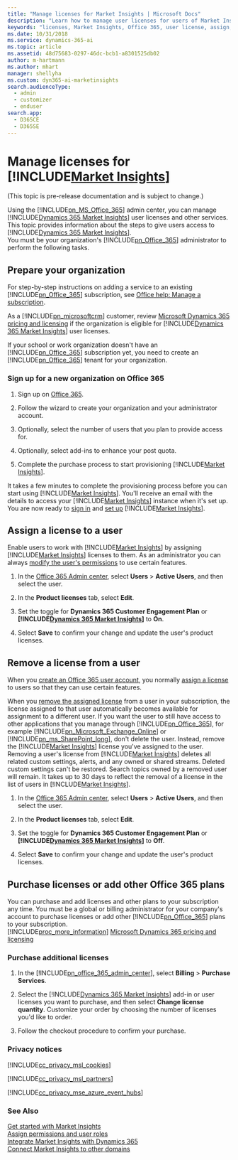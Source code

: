 ```yaml
---
title: "Manage licenses for Market Insights | Microsoft Docs"
description: "Learn how to manage user licenses for users of Market Insights."
keywords: "licenses, Market Insights, Office 365, user license, assign, remove"
ms.date: 10/31/2018
ms.service: dynamics-365-ai
ms.topic: article
ms.assetid: 48d75683-0297-46dc-bcb1-a8301525db02
author: m-hartmann
ms.author: mhart
manager: shellyha
ms.custom: dyn365-ai-marketinsights
search.audienceType: 
  - admin
  - customizer
  - enduser
search.app: 
  - D365CE
  - D365SE
---
```


# Manage licenses for [!INCLUDE[Market Insights](../includes/pn-market-insights-short.md)]

(This topic is pre-release documentation and is subject to change.)

Using the [!INCLUDE[pn_MS_Office_365](../includes/pn-ms-office-365.md)] admin center, you can manage [!INCLUDE[Dynamics 365 Market Insights](../includes/pn-market-insights-long.md)] user licenses and other services. This topic provides information about the steps to give users access to [!INCLUDE[Dynamics 365 Market Insights](../includes/pn-market-insights-long.md)].  
You must be your organization's [!INCLUDE[pn_Office_365](../includes/pn-office-365.md)] administrator to perform the following tasks.

## Prepare your organization

For step-by-step instructions on adding a service to an existing [!INCLUDE[pn_Office_365](../includes/pn-office-365.md)] subscription, see [Office help: Manage a subscription](https://go.microsoft.com/fwlink/p/?LinkId=392376).

As a [!INCLUDE[pn_microsoftcrm](../includes/pn-microsoftcrm.md)] customer, review [Microsoft Dynamics 365 pricing and licensing](https://go.microsoft.com/fwlink/p/?LinkID=401462) if the organization is eligible for [!INCLUDE[Dynamics 365 Market Insights](../includes/pn-market-insights-long.md)] user licenses.

If your school or work organization doesn't have an [!INCLUDE[pn_Office_365](../includes/pn-office-365.md)] subscription yet, you need to create an [!INCLUDE[pn_Office_365](../includes/pn-office-365.md)] tenant for your organization.

### Sign up for a new organization on Office 365

1. Sign up on [Office 365](https://portal.office.com/).

2. Follow the wizard to create your organization and your administrator account.

3. Optionally, select the number of users that you plan to provide access for.

4. Optionally, select add-ins to enhance your post quota.

5. Complete the purchase process to start provisioning [!INCLUDE[Market Insights](../includes/pn-market-insights-short.md)].

It takes a few minutes to complete the provisioning process before you can start using [!INCLUDE[Market Insights](../includes/pn-market-insights-short.md)]. You'll receive an email with the details to access your [!INCLUDE[Market Insights](../includes/pn-market-insights-short.md)] instance when it's set up. You are now ready to [sign in](sign-in.md) and [set up](settings-administration.md) [!INCLUDE[Market Insights](../includes/pn-market-insights-short.md)].

## Assign a license to a user

Enable users to work with [!INCLUDE[Market Insights](../includes/pn-market-insights-short.md)] by assigning [!INCLUDE[Market Insights](../includes/pn-market-insights-short.md)] licenses to them. As an administrator you can always [modify the user's permissions](assign-user-roles.md) to use certain features.  

1. In the [Office 365 Admin center](https://portal.office.com/), select **Users** > **Active Users**, and then select the user.

2. In the **Product licenses** tab, select **Edit**.

3. Set the toggle for **Dynamics 365 Customer Engagement Plan** or **[!INCLUDE[Dynamics 365 Market Insights](../includes/pn-market-insights-long.md)]** to **On**.

4. Select **Save** to confirm your change and update the user's product licenses.  

## Remove a license from a user

When you [create an Office 365 user account](https://go.microsoft.com/fwlink/p/?LinkId=526143), you normally [assign a license](https://go.microsoft.com/fwlink/p/?LinkId=390651) to users so that they can use certain features. 

When you [remove the assigned license](https://go.microsoft.com/fwlink/p/?LinkId=526144) from a user in your subscription, the license assigned to that user automatically becomes available for assignment to a different user. If you want the user to still have access to other applications that you manage through [!INCLUDE[pn_Office_365](../includes/pn-office-365.md)], for example [!INCLUDE[pn_Microsoft_Exchange_Online](../includes/pn-microsoft-exchange-online.md)] or [!INCLUDE[pn_ms_SharePoint_long](../includes/pn-ms-sharepoint-long.md)], don't delete the user. Instead, remove the [!INCLUDE[Market Insights](../includes/pn-market-insights-short.md)] license you've assigned to the user.  
Removing a user's license  from [!INCLUDE[Market Insights](../includes/pn-market-insights-short.md)] deletes all related custom settings, alerts, and any owned or shared streams. Deleted custom settings can't be restored. Search topics owned by a removed user will remain. It takes up to 30 days to reflect the removal of a license in the list of users in [!INCLUDE[Market Insights](../includes/pn-market-insights-short.md)].

1. In the [Office 365 Admin center](https://portal.office.com/), select **Users** > **Active Users**, and then select the user.

2. In the **Product licenses** tab, select **Edit**.

3. Set the toggle for **Dynamics 365 Customer Engagement Plan** or **[!INCLUDE[Dynamics 365 Market Insights](../includes/pn-market-insights-long.md)]** to **Off**.

4. Select **Save** to confirm your change and update the user's product licenses.

## Purchase licenses or add other Office 365 plans

You can purchase and add licenses and other plans to your subscription any time. You must be a global or billing administrator for your company's account to purchase licenses or add other [!INCLUDE[pn_Office_365](../includes/pn-office-365.md)] plans to your subscription.  
[!INCLUDE[proc_more_information](../includes/proc-more-information.md)] [Microsoft Dynamics 365 pricing and licensing](https://go.microsoft.com/fwlink/p/?LinkID=401462)

### Purchase additional licenses

1. In the [!INCLUDE[pn_office_365_admin_center](../includes/pn-office-365-admin-center.md)], select **Billing** > **Purchase Services**.

2. Select the [!INCLUDE[Dynamics 365 Market Insights](../includes/pn-market-insights-long.md)] add-in or user licenses you want to purchase, and then select **Change license quantity**. Customize your order by choosing the number of licenses you'd like to order.

3. Follow the checkout procedure to confirm your purchase.

### Privacy notices

[!INCLUDE[cc_privacy_msl_cookies](../includes/cc-privacy-market-insights-cookies.md)]  

[!INCLUDE[cc_privacy_msl_partners](../includes/cc-privacy-market-insights-partners.md)]  

[!INCLUDE[cc_privacy_mse_azure_event_hubs](../includes/cc-privacy-market-insights-azure-event-hubs.md)]  

### See Also

[Get started with Market Insights](get-started.md)   
[Assign permissions and user roles](assign-user-roles.md)   
[Integrate Market Insights with Dynamics 365](integrate-widgets-dynamics-365.md)   
[Connect Market Insights to other domains](connect-other-domains.md)
 

